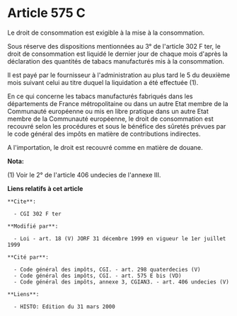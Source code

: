 # Article 575 C

Le droit de consommation est exigible à la mise à la consommation.

Sous réserve des dispositions mentionnées au 3° de l'article 302 F ter, le droit de consommation est liquidé le dernier jour
de chaque mois d'après la déclaration des quantités de tabacs manufacturés mis à la consommation.

Il est payé par le fournisseur à l'administration au plus tard le 5 du deuxième mois suivant celui au titre duquel la
liquidation a été effectuée (1).

En ce qui concerne les tabacs manufacturés fabriqués dans les départements de France métropolitaine ou dans un autre Etat
membre de la Communauté européenne ou mis en libre pratique dans un autre Etat membre de la Communauté européenne, le droit
de consommation est recouvré selon les procédures et sous le bénéfice des sûretés prévues par le code général des impôts en
matière de contributions indirectes.

A l'importation, le droit est recouvré comme en matière de douane.

**Nota:**

(1) Voir le 2° de l'article 406 undecies de l'annexe III.

**Liens relatifs à cet article**

	**Cite**:

	  - CGI 302 F ter

	**Modifié par**:

	  - Loi - art. 18 (V) JORF 31 décembre 1999 en vigueur le 1er juillet 1999

	**Cité par**:

	  - Code général des impôts, CGI. - art. 298 quaterdecies (V)
	  - Code général des impôts, CGI. - art. 575 E bis (VD)
	  - Code général des impôts, annexe 3, CGIAN3. - art. 406 undecies (V)

	**Liens**:

	  - HISTO: Edition du 31 mars 2000
